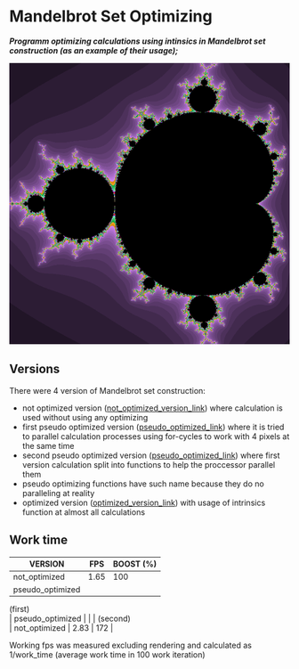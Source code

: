 # Mandelbrot Set Optimizing

***Programm optimizing calculations using intinsics in Mandelbrot set construction (as an example of their usage);***

![](/mandelbrot_set.png?raw=true "Optional Title")

## Versions
There were 4 version of Mandelbrot set construction: 
- not optimized version ([not_optimized_version_link](/mandelbrot.cpp)) where calculation is used without using any optimizing
- first pseudo optimized version  ([pseudo_optimized_link](/mandelbrot_pseudo_optmzd_1.cpp)) where it is tried to parallel calculation processes using for-cycles to work with 4 pixels at the same time
- second pseudo optimized version ([pseudo_optimized_link](/mandelbrot_pseudo_optmzd_2.cpp)) where first version calculation split into functions to help the proccessor parallel them
- pseudo optimizing functions have such name because they do no paralleling at reality
- optimized version ([optimized_version_link](/mandelbrot_optmzd_3.cpp)) with usage of intrinsics function at almost all calculations

## Work time 

| VERSION           | FPS   | BOOST (%) |
| ----------------- | ----- | --------- |
| not_optimized     | 1.65  |    100    |
| pseudo_optimized  |       |           |
  (first)                                
| pseudo_optimized  |       |           |
  (second)                  
| not_optimized     | 2.83  |    172    |

Working fps was measured excluding rendering and calculated as 1/work_time (average work time in 100 work iteration)

